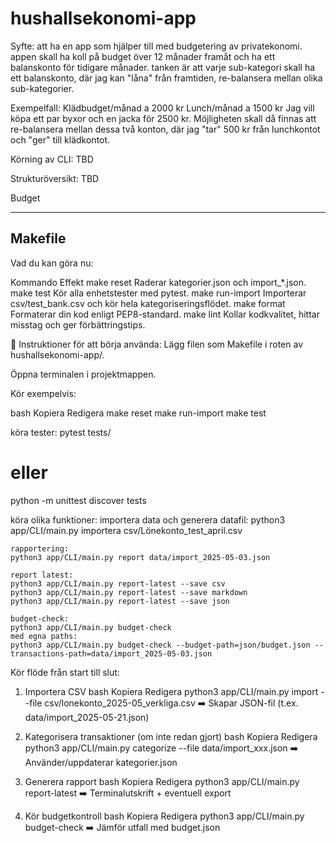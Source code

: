 # hushallsekonomi-app
Syfte:
att ha en app som hjälper till med budgetering av privatekonomi. appen skall ha koll på budget över 12 månader framåt och ha ett balanskonto för tidigare månader. tanken är att varje sub-kategori skall ha ett balanskonto, där jag kan "låna" från framtiden, re-balansera mellan olika sub-kategorier.

Exempelfall:
Klädbudget/månad a 2000 kr
Lunch/månad a 1500 kr
Jag vill köpa ett par byxor och en jacka för 2500 kr. Möjligheten skall då finnas att re-balansera mellan dessa två konton, där jag "tar" 500 kr från lunchkontot och "ger" till klädkontot.

Körning av CLI:
TBD

Strukturöversikt:
TBD

Budget


--------------------------------------------
Makefile
--------------------------------------------
 Vad du kan göra nu:

Kommando	Effekt
make reset	Raderar kategorier.json och import_*.json.
make test	Kör alla enhetstester med pytest.
make run-import	Importerar csv/test_bank.csv och kör hela kategoriseringsflödet.
make format	Formaterar din kod enligt PEP8-standard.
make lint	Kollar kodkvalitet, hittar misstag och ger förbättringstips.

📌 Instruktioner för att börja använda:
Lägg filen som Makefile i roten av hushallsekonomi-app/.

Öppna terminalen i projektmappen.

Kör exempelvis:

bash
Kopiera
Redigera
make reset
make run-import
make test


köra tester:
pytest tests/
# eller
python -m unittest discover tests


köra olika funktioner:
    importera data och generera datafil:
    python3 app/CLI/main.py importera csv/Lönekonto_test_april.csv

    rapportering:
    python3 app/CLI/main.py report data/import_2025-05-03.json

    report latest:
    python3 app/CLI/main.py report-latest --save csv
    python3 app/CLI/main.py report-latest --save markdown
    python3 app/CLI/main.py report-latest --save json

    budget-check:
    python3 app/CLI/main.py budget-check
    med egna paths:
    python3 app/CLI/main.py budget-check --budget-path=json/budget.json --transactions-path=data/import_2025-05-03.json



Kör flöde från start till slut:
1. Importera CSV
bash
Kopiera
Redigera
python3 app/CLI/main.py import --file csv/lonekonto_2025-05_verkliga.csv
➡️ Skapar JSON-fil (t.ex. data/import_2025-05-21.json)

2. Kategorisera transaktioner (om inte redan gjort)
bash
Kopiera
Redigera
python3 app/CLI/main.py categorize --file data/import_xxx.json
➡️ Använder/uppdaterar kategorier.json

3. Generera rapport
bash
Kopiera
Redigera
python3 app/CLI/main.py report-latest
➡️ Terminalutskrift + eventuell export

4. Kör budgetkontroll
bash
Kopiera
Redigera
python3 app/CLI/main.py budget-check
➡️ Jämför utfall med budget.json
